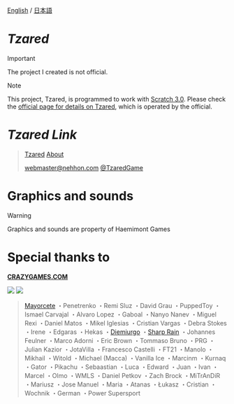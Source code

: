 [English](https://github.com/kenuun/Tzared/blob/app/README/en-us.md) / [日本語](https://github.com/kenuun/Tzared/blob/app/README/ja-jp.md)

# ***Tzared***
> [!IMPORTANT]
> The project I created is not official.

> [!NOTE]
> This project, Tzared, is programmed to work with [Scratch 3.0](https://scratch.mit.edu/).
> Please check the [official page for details on Tzared](https://tza.red/#About), which is operated by the official.

# ***Tzared Link***
> [Tzared](https://tza.red/)
> [About](https://tza.red/#About)
> 
> webmaster@nehhon.com
> [@TzaredGame](https://twitter.com/TzaredGame)

# Graphics and sounds
> [!WARNING]
> Graphics and sounds are property of Haemimont Games


# Special thanks to

**[CRAZYGAMES.COM](https://www.crazygames.com/c/io)**

![](https://tza.red/nehhon/cloudflare.svg)
![](https://tza.red/nehhon/fini.png)

>[Mayorcete](https://www.youtube.com/MayorceteGamingTV)
・Penetrenko
・Remi Sluz
・David Grau
・PuppedToy
・Ismael Carvajal
・Alvaro Lopez
・Gaboal
・Nanyo Nanev
・Miguel Rexi
・Daniel Matos
・Mikel Iglesias
・Cristian Vargas
・Debra Stokes
・Irene
・Edgaras
・Hekas
・[Diemiurgo](https://soundcloud.com/diemiurgo)
・[Sharp Rain](https://www.youtube.com/user/rainheart666787)
・Johannes Feulner
・Marco Adorni
・Eric Brown
・Tommaso Bruno
・PRG
・Julian Kazior
・JotaVilla
・Francesco Castelli
・FT21
・Manolo
・Mikhail
・Witold
・Michael (Macca)
・Vanilla Ice
・Marcinm
・Kurnaq
・Gator
・Pikachu
・Sebaastian
・Luca
・Edward
・Juan
・Ivan
・Marcel
・Olmo
・WMLS
・Daniel Petkov
・Zach Brock
・MiTrAnDiR
・Mariusz
・Jose Manuel
・Maria
・Atanas
・Łukasz
・Cristian
・Wochnik
・German
・Power Supersport

